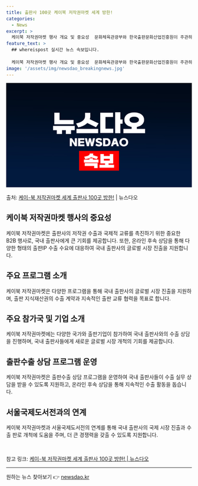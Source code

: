 ```yaml
---
title: 출판사 100곳 케이북 저작권마켓 세계 방한!
categories:
  - News
excerpt: >
  케이북 저작권마켓 행사 개요 및 중요성  문화체육관광부와 한국출판문화산업진흥원이 주관하는 '케이(K)-북 저…
feature_text: >
  ## whereispost 실시간 뉴스 속보입니다.

  케이북 저작권마켓 행사 개요 및 중요성  문화체육관광부와 한국출판문화산업진흥원이 주관하는 '케이(K)-북 저…
image: '/assets/img/newsdao_breakingnews.jpg'
---
```


![뉴스다오 속보](/assets/img/newsdao_breakingnews.jpg)

<p>출처: <a href="https://newsdao.kr/4372" rel="dofollow">케이-북 저작권마켓 세계 출판사 100곳 방한!</a> | 뉴스다오</p>

<h2 data-ke-size="size26">케이북 저작권마켓 행사의 중요성</h2>
<p data-ke-size="size16">케이북 저작권마켓은 출판사의 저작권 수출과 국제적 교류를 촉진하기 위한 중요한 B2B 행사로, 국내 출판사에게 큰 기회를 제공합니다. 또한, 온라인 후속 상담을 통해 다양한 형태의 출판IP 수출 수요에 대응하여 국내 출판사의 글로벌 시장 진출을 지원합니다.</p>

<h2 data-ke-size="size26">주요 프로그램 소개</h2>
<p data-ke-size="size16">케이북 저작권마켓은 다양한 프로그램을 통해 국내 출판사의 글로벌 시장 진출을 지원하며, 출판 지식재산권의 수출 계약과 지속적인 출판 교류 협력을 목표로 합니다.</p>

<h2 data-ke-size="size26">주요 참가국 및 기업 소개</h2>
<p data-ke-size="size16">케이북 저작권마켓에는 다양한 국가와 출판기업이 참가하여 국내 출판사와의 수출 상담을 진행하며, 국내 출판사들에게 새로운 글로벌 시장 개척의 기회를 제공합니다.</p>

<h2 data-ke-size="size26">출판수출 상담 프로그램 운영</h2>
<p data-ke-size="size16">케이북 저작권마켓은 출판수출 상담 프로그램을 운영하여 국내 출판사들이 수출 실무 상담을 받을 수 있도록 지원하고, 온라인 후속 상담을 통해 지속적인 수출 활동을 돕습니다.</p>

<h2 data-ke-size="size26">서울국제도서전과의 연계</h2>
<p data-ke-size="size16">케이북 저작권마켓과 서울국제도서전의 연계를 통해 국내 출판사의 국제 시장 진출과 수출 판로 개척에 도움을 주며, 더 큰 경쟁력을 갖출 수 있도록 지원합니다.</p>

<p data-ke-size="size16">&nbsp;</p>

참고 링크: <a href="https://newsdao.kr/4372">케이-북 저작권마켓 세계 출판사 100곳 방한! | 뉴스다오</a>

<hr> 

원하는 뉴스 찾아보기 👉 <a href="https://newsdao.kr" rel="dofollow">newsdao.kr</a>


